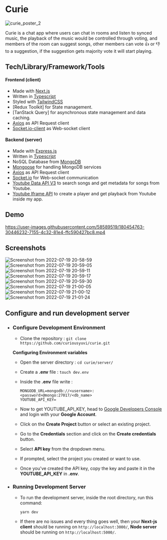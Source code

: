 # Curie
![curie_poster_2](https://user-images.githubusercontent.com/58589519/173933769-db57d105-2c2e-4672-9c74-bfcd189e5a89.jpg)

Curie is a chat app where users can chat in rooms and listen to synced music, the playback of the music would be controlled through voting, and members of the room can suggest songs, other members can vote 👍️ or 👎️ to a suggestion, if the suggestion gets majority vote it will start playing.

## Tech/Library/Framework/Tools
#### Frontend (client)
- Made with [Next.js](https://nextjs.org/)
- Written in [Typescript](https://www.typescriptlang.org/)
- Styled with [TailwindCSS](https://tailwindcss.com/)
- [Redux Toolkit] for State management.
- [TanStack Query] for asynchronous state management and data caching.
- [Axios](https://www.npmjs.com/package/axios) as API Request client
- [Socket.io-client](https://www.npmjs.com/package/socket.io-client) as Web-socket client

#### Backend (server)
- Made with [Express.js](https://www.npmjs.com/package/express)
- Written in [Typescript](https://www.typescriptlang.org/)
- NoSQL Database from [MongoDB](https://www.mongodb.com/)
- [Mongoose](https://www.npmjs.com/package/mongoose) for handling MongoDB services
- [Axios](https://www.npmjs.com/package/axios) as API Request client
- [Socket.io](https://www.npmjs.com/package/socket.io) for Web-socket communication
- [Youtube Data API V3](https://developers.google.com/youtube/v3) to search songs and get metadata for songs from Youtube.
- [Youtube Iframe API](https://developers.google.com/youtube/iframe_api_reference) to create a player and get playback from Youtube inside my app.


## Demo
https://user-images.githubusercontent.com/58589519/180454763-30446232-7155-4c32-81e4-ffc590427bc8.mp4

## Screenshots
![Screenshot from 2022-07-19 20-58-59](https://user-images.githubusercontent.com/58589519/182637078-46c0af11-e7e3-46be-942c-5d272a02ccbc.png)
![Screenshot from 2022-07-19 20-59-05](https://user-images.githubusercontent.com/58589519/182637089-fe6e7153-75cf-4a3b-b414-487cb457ffa5.png)
![Screenshot from 2022-07-19 20-59-11](https://user-images.githubusercontent.com/58589519/182637099-41ad2257-af04-4c35-9d9b-0dc407242f6d.png)
![Screenshot from 2022-07-19 20-59-17](https://user-images.githubusercontent.com/58589519/182637103-439bdae0-847f-4f10-afb7-a4533d7b0b80.png)
![Screenshot from 2022-07-19 20-59-30](https://user-images.githubusercontent.com/58589519/182637112-88255cf3-3922-40e5-9748-67b9e00ab9e6.png)
![Screenshot from 2022-07-19 21-00-05](https://user-images.githubusercontent.com/58589519/182637118-09e47058-e04b-42df-86f9-2196b8670ded.png)
![Screenshot from 2022-07-19 21-00-12](https://user-images.githubusercontent.com/58589519/182637124-4415ec5b-e29f-4d79-ab9b-87197f502e2c.png)
![Screenshot from 2022-07-19 21-01-24](https://user-images.githubusercontent.com/58589519/182637131-950c04a7-ca54-414b-af5c-ed1118e74af8.png)


## Configure and run development server

- ### Configure Development Environment

  - Clone the repository :
    `git clone https://github.com/curiousyuvi/curie.git`

  **Configuring Environment variables**

  - Open the server directory :
    `cd curie/server/`

  - Create a **.env** file :
    `touch dev.env`

  - Inside the **.env** file write :

    ```
    MONGODB_URL=mongodb://<username>:<password>@mongo:27017/<db_name>
    YOUTUBE_API_KEY=
    ```

  - Now to get YOUTUBE_API_KEY, head to [Google Developers Console](https://console.developers.google.com/) and login with your **Google Account**.

  - Click on the **Create Project** button or select an existing project.

  - Go to the **Credentials** section and click on the **Create credentials** button.

  - Select **API key** from the dropdown menu.

  - If prompted, select the project you created or want to use.
  
  - Once you've created the API key, copy the key and paste it in the **YOUTUBE_API_KEY** in **.env**.

- ### Running Development Server

  - To run the development server, inside the root directory, run this command:
    ```
    yarn dev
    ```

  - If there are no issues and every thing goes well, then your **Next-js client** should be running on `http://localhost:3000/`, **Node server** should be running on `http://localhost:5000/`.
